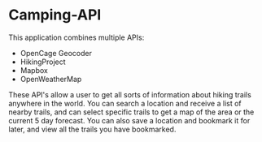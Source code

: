 # Camping-API

This application combines multiple APIs:
* OpenCage Geocoder
* HikingProject
* Mapbox
* OpenWeatherMap

These API's allow a user to get all sorts of information about hiking trails anywhere in the world.
You can search a location and receive a list of nearby trails, and can select specific trails to get a map of the area or the current 5 day forecast.
You can also save a location and bookmark it for later, and view all the trails you have bookmarked. 
